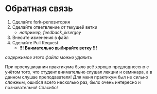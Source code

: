# Обратная связь 
1. Сделайте fork-репозитория
2. Сделайте ответвление от текущей ветки
   - *например, feedback_iksergey*
3. Внесите изменения в файл
4. Сделайте Pull Request
   - **!!! Внимательно выбирайте ветку !!!** 

*содержимое этого файла можно удалить*

При прослушивании практикума было всё хорошо предподнесено с учётом того, что студент внимательно слушал лекции и семинара, а в данном слушае преподавателя! Для меня практикум был не сильно сложным, ошибся всего несколько раз, было очень интересно и познавательно! Спасибо!
